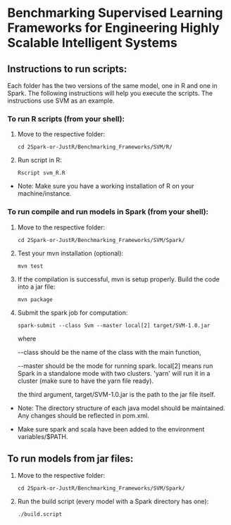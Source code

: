 # Benchmarking Supervised Learning Frameworks for Engineering Highly Scalable Intelligent Systems

## Instructions to run scripts:

Each folder has the two versions of the same model, one in R and one in Spark. 
The following instructions will help you execute the scripts. The instructions use SVM as an example.


### To run R scripts (from your shell):

1. Move to the respective folder:

	 `cd 2Spark-or-JustR/Benchmarking_Frameworks/SVM/R/`

2. Run script in R:

	`Rscript svm_R.R`

* Note: Make sure you have a working installation of R on your machine/instance.


### To run compile and run models in Spark (from your shell):

1. Move to the respective folder:

	 `cd 2Spark-or-JustR/Benchmarking_Frameworks/SVM/Spark/`

2. Test your mvn installation (optional):

	`mvn test`

3. If the compilation is successful, mvn is setup properly. Build the code into a jar file:

	`mvn package`

4. Submit the spark job for computation:

	`spark-submit --class Svm --master local[2] target/SVM-1.0.jar`

   where 
   
	--class should be the name of the class with the main function,
	
 	--master should be the mode for running spark. local[2] means run Spark in a standalone mode with two clusters. 'yarn' will run it in a cluster (make sure to have the yarn file ready).
	
	the third argument, target/SVM-1.0.jar is the path to the jar file itself.

* Note: The directory structure of each java model should be maintained. Any changes should be reflected in pom.xml.

* Make sure spark and scala have been added to the environment variables/$PATH.

## To run models from jar files:

1. Move to the respective folder:

	 `cd 2Spark-or-JustR/Benchmarking_Frameworks/SVM/Spark/`

2. Run the build script (every model with a Spark directory has one):

	`./build.script`
